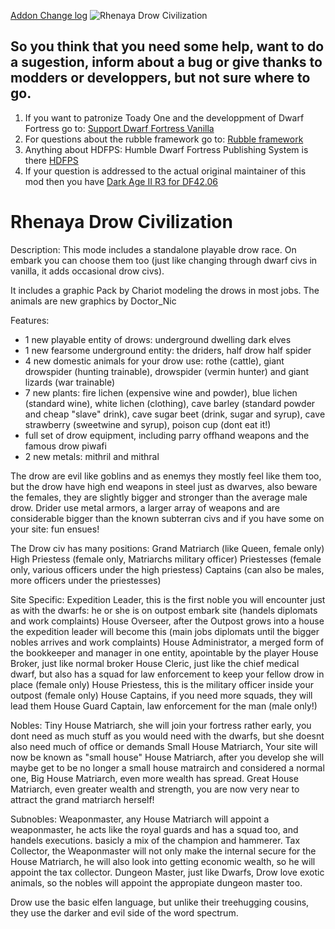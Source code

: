 [Addon Change log](/addonfile?addon=Rhenaya___Drow&file=addon_changes.md)
![Rhenaya Drow Civilization](http://scout.es/wp-content/uploads/haiku2b.jpg)
## So you think that you need some help, want to do a sugestion, inform about a bug or give thanks to modders or developpers, but not sure where to go.
1. If you want to patronize Toady One and the developpment of Dwarf Fortress go to: [Support Dwarf Fortress Vanilla](http://www.bay12games.com/support.html)
2. For questions about the rubble framework go to: [Rubble framework](http://www.bay12forums.com/smf/index.php?topic=154304.0)
3. Anything about HDFPS: Humble Dwarf Fortress Publishing System is there [HDFPS](http://www.bay12forums.com/smf/index.php?topic=157300.0)
4. If your question is addressed to the actual original maintainer of this mod then you have [Dark Age II R3 for DF42.06](http://www.bay12forums.com/smf/index.php?topic=143540.0)
# Rhenaya Drow Civilization 
Description:  This mode includes a standalone playable drow race.
On embark you can choose them too (just like changing through dwarf civs in vanilla, it adds occasional drow civs).

It includes a graphic Pack by Chariot modeling the drows in most jobs.
The animals are new graphics by Doctor_Nic

Features:
* 1 new playable entity of drows: underground dwelling dark elves
* 1 new fearsome underground entity: the driders, half drow half spider
* 4 new domestic animals for your drow use: rothe (cattle), giant drowspider (hunting trainable), drowspider (vermin hunter) and giant lizards (war trainable)
* 7 new plants: fire lichen (expensive wine and powder), blue lichen (standard wine), white lichen (clothing), cave barley (standard powder and cheap "slave" drink), cave sugar beet (drink, sugar and syrup), cave strawberry (sweetwine and syrup), poison cup (dont eat it!)
* full set of drow equipment, including parry offhand weapons and the famous drow piwafi
* 2 new metals: mithril and mithral

The drow are evil like goblins and as enemys they mostly feel like them too, but the drow have high end weapons in steel just as dwarves, also beware the females, they are slightly bigger and stronger than the average male drow.
Drider use metal armors, a larger array of weapons and are considerable bigger than the known subterran civs and if you have some on your site: fun ensues!

The Drow civ has many positions:
Grand Matriarch (like Queen, female only)
High Priestess (female only, Matriarchs military officer)
Priestesses (female only, various officers under the high priestess)
Captains (can also be males, more officers under the priestesses)

Site Specific:
Expedition Leader, this is the first noble you will encounter just as with the dwarfs: he or she is on outpost embark site (handels diplomats and work complaints)
House Overseer, after the Outpost grows into a house the expedition leader will become this (main jobs diplomats until the bigger nobles arrives and work complaints)
House Administrator, a merged form of the bookkeeper and manager in one entity, apointable by the player
House Broker, just like normal broker
House Cleric, just like the chief medical dwarf, but also has a squad for law enforcement to keep your fellow drow in place (female only)
House Priestess, this is the military officer inside your outpost (female only)
House Captains, if you need more squads, they will lead them
House Guard Captain, law enforcement for the man (male only!)

Nobles:
Tiny House Matriarch, she will join your fortress rather early, you dont need as much stuff as you would need with the dwarfs, but she doesnt also need much of office or demands
Small House Matriarch, Your site will now be known as "small house"
House Matriarch, after you develop she will maybe get to be no longer a small house matrairch and considered a normal one,
Big House Matriarch, even more wealth has spread.
Great House Matriarch, even greater wealth and strength, you are now very near to attract the grand matriarch herself!

Subnobles:
Weaponmaster, any House Matriarch will appoint a weaponmaster, he acts like the royal guards and has a squad too, and handels executions. basicly a mix of the champion and hammerer.
Tax Collector, the Weaponmaster will not only make the internal secure for the House Matriarch, he will also look into getting economic wealth, so he will appoint the tax collector.
Dungeon Master, just like Dwarfs, Drow love exotic animals, so the nobles will appoint the appropiate dungeon master too.


Drow use the basic elfen language, but unlike their treehugging cousins, they use the darker and evil side of the word spectrum.
